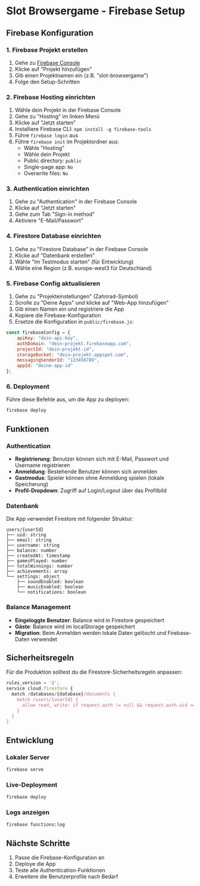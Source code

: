 # Slot Browsergame - Firebase Setup

## Firebase Konfiguration

### 1. Firebase Projekt erstellen

1. Gehe zu [Firebase Console](https://console.firebase.google.com/)
2. Klicke auf "Projekt hinzufügen"
3. Gib einen Projektnamen ein (z.B. "slot-browsergame")
4. Folge den Setup-Schritten

### 2. Firebase Hosting einrichten

1. Wähle dein Projekt in der Firebase Console
2. Gehe zu "Hosting" im linken Menü
3. Klicke auf "Jetzt starten"
4. Installiere Firebase CLI: `npm install -g firebase-tools`
5. Führe `firebase login` aus
6. Führe `firebase init` im Projektordner aus:
   - Wähle "Hosting"
   - Wähle dein Projekt
   - Public directory: `public`
   - Single-page app: `No`
   - Overwrite files: `No`

### 3. Authentication einrichten

1. Gehe zu "Authentication" in der Firebase Console
2. Klicke auf "Jetzt starten"
3. Gehe zum Tab "Sign-in method"
4. Aktiviere "E-Mail/Passwort"

### 4. Firestore Database einrichten

1. Gehe zu "Firestore Database" in der Firebase Console
2. Klicke auf "Datenbank erstellen"
3. Wähle "Im Testmodus starten" (für Entwicklung)
4. Wähle eine Region (z.B. europe-west3 für Deutschland)

### 5. Firebase Config aktualisieren

1. Gehe zu "Projekteinstellungen" (Zahnrad-Symbol)
2. Scrolle zu "Deine Apps" und klicke auf "Web-App hinzufügen"
3. Gib einen Namen ein und registriere die App
4. Kopiere die Firebase-Konfiguration
5. Ersetze die Konfiguration in `public/firebase.js`:

```javascript
const firebaseConfig = {
    apiKey: "dein-api-key",
    authDomain: "dein-projekt.firebaseapp.com",
    projectId: "dein-projekt-id",
    storageBucket: "dein-projekt.appspot.com",
    messagingSenderId: "123456789",
    appId: "deine-app-id"
};
```

### 6. Deployment

Führe diese Befehle aus, um die App zu deployen:

```bash
firebase deploy
```

## Funktionen

### Authentication
- **Registrierung**: Benutzer können sich mit E-Mail, Passwort und Username registrieren
- **Anmeldung**: Bestehende Benutzer können sich anmelden
- **Gastmodus**: Spieler können ohne Anmeldung spielen (lokale Speicherung)
- **Profil-Dropdown**: Zugriff auf Login/Logout über das Profilbild

### Datenbank
Die App verwendet Firestore mit folgender Struktur:

```
users/{userId}
├── uid: string
├── email: string
├── username: string
├── balance: number
├── createdAt: timestamp
├── gamesPlayed: number
├── totalWinnings: number
├── achievements: array
└── settings: object
    ├── soundEnabled: boolean
    ├── musicEnabled: boolean
    └── notifications: boolean
```

### Balance Management
- **Eingeloggte Benutzer**: Balance wird in Firestore gespeichert
- **Gäste**: Balance wird im localStorage gespeichert
- **Migration**: Beim Anmelden werden lokale Daten gelöscht und Firebase-Daten verwendet

## Sicherheitsregeln

Für die Produktion solltest du die Firestore-Sicherheitsregeln anpassen:

```javascript
rules_version = '2';
service cloud.firestore {
  match /databases/{database}/documents {
    match /users/{userId} {
      allow read, write: if request.auth != null && request.auth.uid == userId;
    }
  }
}
```

## Entwicklung

### Lokaler Server
```bash
firebase serve
```

### Live-Deployment
```bash
firebase deploy
```

### Logs anzeigen
```bash
firebase functions:log
```

## Nächste Schritte

1. Passe die Firebase-Konfiguration an
2. Deploye die App
3. Teste alle Authentication-Funktionen
4. Erweitere die Benutzerprofile nach Bedarf
